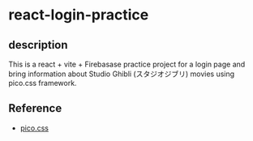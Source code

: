 # react-login-practice
 
## description
This is a react + vite + Firebasase practice project for a login page and bring information about  Studio Ghibli (スタジオジブリ) movies using pico.css framework.


## Reference
- [pico.css](https://picocss.com/)



